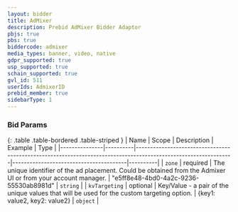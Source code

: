 ```yaml
---
layout: bidder
title: AdMixer
description: Prebid AdMixer Bidder Adaptor
pbjs: true
pbs: true
biddercode: admixer
media_types: banner, video, native
gdpr_supported: true
usp_supported: true
schain_supported: true
gvl_id: 511
userIds: AdmixerID
prebid_member: true
sidebarType: 1
---
```


### Bid Params

{: .table .table-bordered .table-striped }
| Name          | Scope    | Description                                                                                                    | Example                                | Type     |
|---------------|----------|----------------------------------------------------------------------------------------------------------------|----------------------------------------|----------|
| `zone`        | required | The unique identifier of the ad placement. Could be obtained from the Admixer UI or from your account manager. | "e5ff8e48-4bd0-4a2c-9236-55530ab8981d" | `string` |
| `kvTargeting` | optional | Key/Value - a pair of the unique values that will be used for the custom targeting option.                     | {key1: value2, key2: value2}           | `object` |
